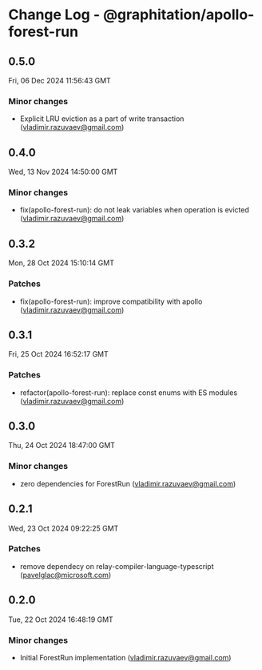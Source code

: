 # Change Log - @graphitation/apollo-forest-run

<!-- This log was last generated on Fri, 06 Dec 2024 11:56:43 GMT and should not be manually modified. -->

<!-- Start content -->

## 0.5.0

Fri, 06 Dec 2024 11:56:43 GMT

### Minor changes

- Explicit LRU eviction as a part of write transaction (vladimir.razuvaev@gmail.com)

## 0.4.0

Wed, 13 Nov 2024 14:50:00 GMT

### Minor changes

- fix(apollo-forest-run): do not leak variables when operation is evicted (vladimir.razuvaev@gmail.com)

## 0.3.2

Mon, 28 Oct 2024 15:10:14 GMT

### Patches

- fix(apollo-forest-run): improve compatibility with apollo (vladimir.razuvaev@gmail.com)

## 0.3.1

Fri, 25 Oct 2024 16:52:17 GMT

### Patches

- refactor(apollo-forest-run): replace const enums with ES modules (vladimir.razuvaev@gmail.com)

## 0.3.0

Thu, 24 Oct 2024 18:47:00 GMT

### Minor changes

- zero dependencies for ForestRun (vladimir.razuvaev@gmail.com)

## 0.2.1

Wed, 23 Oct 2024 09:22:25 GMT

### Patches

- remove dependecy on relay-compiler-language-typescript (pavelglac@microsoft.com)

## 0.2.0

Tue, 22 Oct 2024 16:48:19 GMT

### Minor changes

- Initial ForestRun implementation (vladimir.razuvaev@gmail.com)
